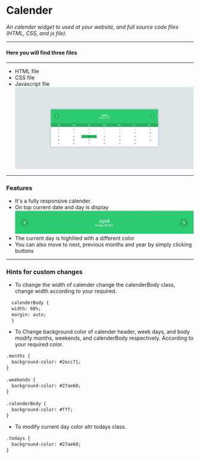 # Calender

_An calender widget to used at your website, and full source code files (HTML, CSS, and js file)._

---

#### Here you will find three files

---

- HTML file
- CSS file
- Javascript file
  ![calender View](./calender.png)

---

### Features

- It's a fully responsive calender.
- On top current date and day is display
  ![calender header View](./currentDate.jpg)
- The current day is highlited with a different color
- You can also move to next, previous months and year by simply clicking buttons

---

### Hints for custom changes

- To change the width of calender change the calenderBody class, change width according to your required.

```
  calenderBody {
  width: 60%;
  margin: auto;
  }
```

- To Change background color of calender header, week days, and body modify months, weekends, and calenderBody respectively. According to your required color.

```
.months {
  background-color: #2ecc71;
}

.weekends {
  background-color: #27ae60;
}

.calenderBody {
  background-color: #fff;
}
```

- To modify current day color altr todays class.

```
.todays {
  background-color: #27ae60;
}

```

